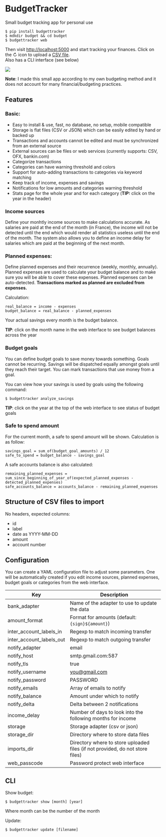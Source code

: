 # BudgetTracker

Small budget tracking app for personal use

    $ pip install budgettracker
    $ mdkdir budget && cd budget
    $ budgettracker web

Then visit <http://localhost:5000> and start tracking your finances. Click on the &#8635; icon to upload a [CSV file](#structure-of-csv-files-to-import).  
Also has a CLI interface (see below)

![](screenshot.png)

**Note**: I made this small app according to my own budgeting method and it does not account for many financial/budgeting practices.

## Features

### Basic:

 - Easy to install & use, fast, no database, no setup, mobile compatible
 - Storage is flat files (CSV or JSON) which can be easily edited by hand or backed up
 - Transactions and accounts cannot be edited and must be synchronized from an external source
 - External sources can be files or web services (currently supports: CSV, OFX, bankin.com)
 - Categorize transactions
 - Categories can have warning threshold and colors
 - Support for auto-adding transactions to categories via keyword matching
 - Keep track of income, expenses and savings
 - Notifications for low amounts and categories warning threshold
 - Stats page for the whole year and for each category (**TIP:** click on the year in the header)
 
### Income sources

Define your monhtly income sources to make calculations accurate. As salaries are paid at the end of the month (in France), the income will not be detected until the end which would render all statistics useless until the end of the month. The system also allows you to define an income delay for salaries which are paid at the beginning of the next month.
 
### Planned expenses:

Define planned expenses and their recurrence (weekly, monthly, annually). Planned expenses are used to calculate your budget balance and to make sure you will be able to cover these expenses. Planned expenses can be auto-detected.
**Transactions marked as planned are excluded from expenses.**

Calculation:
 
    real_balance = income - expenses
    budget_balance = real_balance - planned_expenses
    
Your actual savings every month is the budget balance.

**TIP**: click on the month name in the web interface to see budget balances across the year

### Budget goals

You can define budget goals to save money towards something. Goals cannot be recurring. Savings will be dispatched equally amongst goals until they reach their target. You can mark transactions that use money from a goal.

You can view how your savings is used by goals using the following command:

    $ budgettracker analyze_savings
    
**TIP**: click on the year at the top of the web interface to see status of budget goals
    
### Safe to spend amount

For the current month, a safe to spend amount will be shown. Calculation is as follow:

    savings_goal = sum_of(budget_goal_amounts) / 12
    safe_to_spend = budget_balance - savings_goal

A safe accounts balance is also calculated:

    remaining_planned_expenses = sum_since_beginning_of_year_of(expected_planned_expenses - detected_planned_expenses)
    safe_accounts_balance = accounts_balance - remaining_planned_expenses
    
## Structure of CSV files to import

No headers, expected columns:

 - id
 - label
 - date as YYYY-MM-DD
 - amount
 - account number
    
## Configuration

You can create a YAML configuration file to adjust some parameters. One will be automatically created if you edit income sources, planned expenses, budget goals or categories from the web interface.

| Key | Description |
| --- | --- |
|bank_adapter|Name of the adapter to use to update the data|
|amount_format|Format for amounts (default: `{sign}${amount}`)|
|inter_account_labels_in|Regexp to match incoming transfer|
|inter_account_labels_out|Regexp to match outgoing transfer|
|notify_adapter|email|
|notify_host|smtp.gmail.com:587|
|notify_tls|true|
|notify_username|you@gmail.com|
|notify_password|PASSWORD|
|notify_emails|Array of emails to notify|
|notify_balance|Amount under which to notify|
|notify_delta|Delta between 2 notifications|
|income_delay|Number of days to look into the following months for income|
|storage|Storage adapter (csv or json)|
|storage_dir|Directory where to store data files|
|imports_dir|Directory where to store uploaded files (if not provided, do not store files)|
|web_passcode|Password protect web interface|

## CLI

Show budget:

    $ budgettracker show [month] [year]
    
Where month can be the number of the month

Update:

    $ budgettracker update [filename]
    
